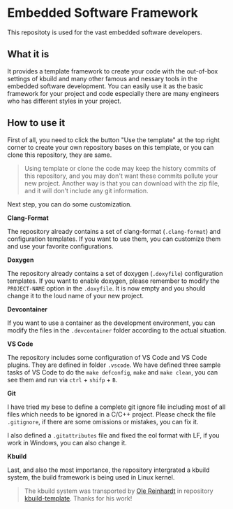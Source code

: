 # Embedded Software Framework

This repositoty is used for the vast embedded software developers.

## What it is

It provides a template framework to create your code with the out-of-box settings of kbuild and many other famous and nessary tools in the embedded software development.
You can easily use it as the basic framework for your project and code especially there are many engineers who has different styles in your project.

## How to use it

First of all, you need to click the button "Use the template" at the top right corner to create your own repository bases on this template, or you can clone this repository, they are same.

> Using template or clone the code may keep the history commits of this repository, and you may don't want these commits pollute your new project.
> Another way is that you can download with the zip file, and it will don't include any git information.

Next step, you can do some customization.

**Clang-Format**

The repository already contains a set of clang-format (`.clang-format`) and configuration templates.
If you want to use them, you can customize them and use your favorite configurations.

**Doxygen**

The repository already contains a set of doxygen (`.doxyfile`) configuration templates.
If you want to enable doxygen, please remember to modify the `PROJECT-NAME` option in the  `.doxyfile`. It is now empty and you should change it to the loud name of your new project.

**Devcontainer**

If you want to use a container as the development environment, you can modify the files in the `.devcontainer` folder according to the actual situation.

**VS Code**

The repository includes some configuration of VS Code and VS Code plugins.
They are defined in folder `.vscode`.
We have defined three sample tasks of VS Code to do the `make defconfig`, `make` and `make clean`, you can see them and run via `ctrl` + `shifp` + `B`.

**Git**

I have tried my bese to define a complete git ignore file including most of all files which needs to be ignored in a C/C++ project.
Please check the file `.gitignore`, if there are some omissions or mistakes, you can fix it.

I also defined a `.gitattributes` file and fixed the eol format with LF, if you work in Windows, you can also change it.

**Kbuild**

Last, and also the most importance, the repository intergrated a kbuild system, the build framework is being used in Linux kernel.

> The kbuild system was transported by [Ole Reinhardt](https://github.com/olereinhardt) in repository [kbuild-template](https://github.com/embedded-it/kbuild-template).
> Thanks for his work!
